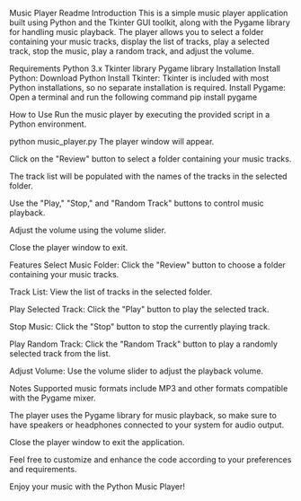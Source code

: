 Music Player Readme
Introduction
This is a simple music player application built using Python and the Tkinter GUI toolkit, along with the Pygame library for handling music playback. The player allows you to select a folder containing your music tracks, display the list of tracks, play a selected track, stop the music, play a random track, and adjust the volume.

Requirements
Python 3.x
Tkinter library
Pygame library
Installation
Install Python: Download Python
Install Tkinter: Tkinter is included with most Python installations, so no separate installation is required.
Install Pygame: Open a terminal and run the following command
pip install pygame

How to Use
Run the music player by executing the provided script in a Python environment.

python music_player.py
The player window will appear.

Click on the "Review" button to select a folder containing your music tracks.

The track list will be populated with the names of the tracks in the selected folder.

Use the "Play," "Stop," and "Random Track" buttons to control music playback.

Adjust the volume using the volume slider.

Close the player window to exit.

Features
Select Music Folder: Click the "Review" button to choose a folder containing your music tracks.

Track List: View the list of tracks in the selected folder.

Play Selected Track: Click the "Play" button to play the selected track.

Stop Music: Click the "Stop" button to stop the currently playing track.

Play Random Track: Click the "Random Track" button to play a randomly selected track from the list.

Adjust Volume: Use the volume slider to adjust the playback volume.

Notes
Supported music formats include MP3 and other formats compatible with the Pygame mixer.

The player uses the Pygame library for music playback, so make sure to have speakers or headphones connected to your system for audio output.

Close the player window to exit the application.

Feel free to customize and enhance the code according to your preferences and requirements.

Enjoy your music with the Python Music Player!
